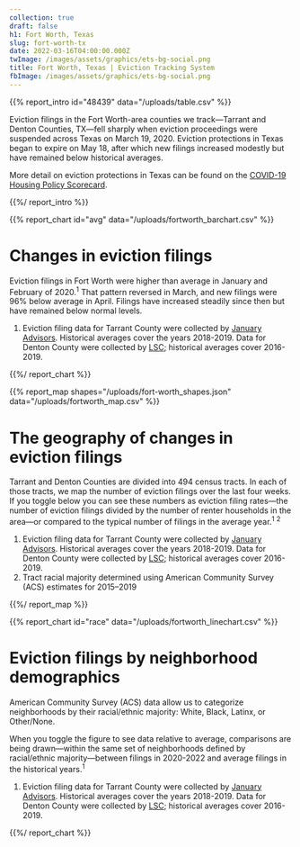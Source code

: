 ```yaml
---
collection: true
draft: false
h1: Fort Worth, Texas
slug: fort-worth-tx
date: 2022-03-16T04:00:00.000Z
twImage: /images/assets/graphics/ets-bg-social.png
title: Fort Worth, Texas | Eviction Tracking System
fbImage: /images/assets/graphics/ets-bg-social.png
---
```


{{% report_intro id="48439" data="/uploads/table.csv" %}}









Eviction filings in the Fort Worth-area counties we track—Tarrant and Denton Counties, TX—fell sharply when eviction proceedings were suspended across Texas on March 19, 2020. Eviction protections in Texas began to expire on May 18, after which new filings increased modestly but have remained below historical averages.

More detail on eviction protections in Texas can be found on the [COVID-19 Housing Policy Scorecard](https://evictionlab.org/covid-policy-scorecard/tx/).









{{%/ report_intro %}}



{{% report_chart id="avg" data="/uploads/fortworth_barchart.csv" %}}





# Changes in eviction filings

Eviction filings in Fort Worth were higher than average in January and February of 2020.<sup>1</sup> That pattern reversed in March, and new filings were 96% below average in April. Filings have increased steadily since then but have remained below normal levels. 

1. Eviction filing data for Tarrant County were collected by [January Advisors](https://www.januaryadvisors.com/). Historical averages cover the years 2018-2019. Data for Denton County were collected by [LSC](https://www.lsc.gov/); historical averages cover 2016-2019.





{{%/ report_chart %}}



{{% report_map shapes="/uploads/fort-worth_shapes.json" data="/uploads/fortworth_map.csv" %}}



# The geography of changes in eviction filings

Tarrant and Denton Counties are divided into 494 census tracts. In each of those tracts, we map the number of eviction filings over the last four weeks. If you toggle below you can see these numbers as eviction filing rates—the number of eviction filings divided by the number of renter households in the area—or compared to the typical number of filings in the average year.<sup>1</sup> <sup>2</sup>

1. Eviction filing data for Tarrant County were collected by [January Advisors](https://www.januaryadvisors.com/). Historical averages cover the years 2018-2019. Data for Denton County were collected by [LSC](https://www.lsc.gov/); historical averages cover 2016-2019. 
2. Tract racial majority determined using American Community Survey (ACS) estimates for 2015–2019



{{%/ report_map %}}



{{% report_chart id="race" data="/uploads/fortworth_linechart.csv" %}}

# Eviction filings by neighborhood demographics

American Community Survey (ACS) data allow us to categorize neighborhoods by their racial/ethnic majority: White, Black, Latinx, or Other/None.

When you toggle the figure to see data relative to average, comparisons are being drawn—within the same set of neighborhoods defined by racial/ethnic majority—between filings in 2020-2022 and average filings in the historical years.<sup>1</sup>

1. Eviction filing data for Tarrant County were collected by [January Advisors](https://www.januaryadvisors.com/). Historical averages cover the years 2018-2019. Data for Denton County were collected by [LSC](https://www.lsc.gov/); historical averages cover 2016-2019.

{{%/ report_chart %}}